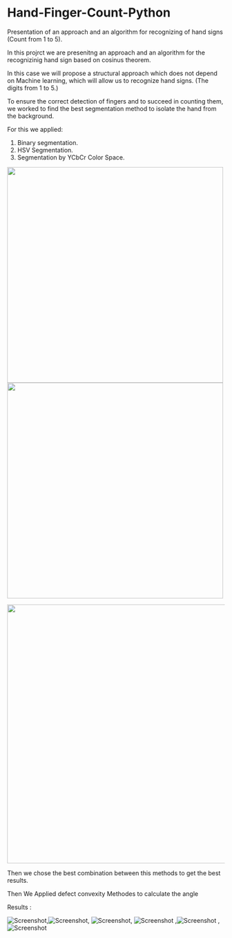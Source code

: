 # Hand-Finger-Count-Python
Presentation of an approach and an algorithm for recognizing of hand signs (Count from 1 to 5).

In this projrct we are presenitng an approach and an algorithm for the recognizinig hand sign based on cosinus theorem.

In this case we will propose a structural approach which does not depend on Machine learning, which will allow us to recognize hand signs. (The
digits from 1 to 5.)


To ensure the correct detection of fingers and to succeed in counting them, we worked to find the best segmentation method to isolate the hand from the background.

For this we applied:

1. Binary segmentation.
2. HSV Segmentation.
3. Segmentation by YCbCr Color Space.

<p float="center">
  <img src="/images/seg1.PNG" width="500" />
  <img src="/images/seg3.PNG" width="500" />
</p>
<p float="left">
   <img src="/images/seg4.PNG" width="600" />
</p>




Then we chose the best combination between this methods to get the best results.


Then We Applied defect convexity Methodes to calculate the angle

Results : 

![Screenshot](result/0.png),![Screenshot](result/1.png), ![Screenshot](result/2.png), ![Screenshot](result/3.png) ,![Screenshot](result/4.png) , ![Screenshot](result/5.png) 

